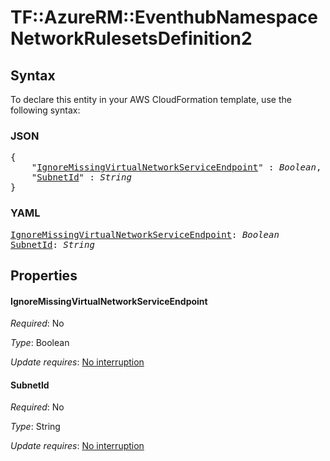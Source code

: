 # TF::AzureRM::EventhubNamespace NetworkRulesetsDefinition2

## Syntax

To declare this entity in your AWS CloudFormation template, use the following syntax:

### JSON

<pre>
{
    "<a href="#ignoremissingvirtualnetworkserviceendpoint" title="IgnoreMissingVirtualNetworkServiceEndpoint">IgnoreMissingVirtualNetworkServiceEndpoint</a>" : <i>Boolean</i>,
    "<a href="#subnetid" title="SubnetId">SubnetId</a>" : <i>String</i>
}
</pre>

### YAML

<pre>
<a href="#ignoremissingvirtualnetworkserviceendpoint" title="IgnoreMissingVirtualNetworkServiceEndpoint">IgnoreMissingVirtualNetworkServiceEndpoint</a>: <i>Boolean</i>
<a href="#subnetid" title="SubnetId">SubnetId</a>: <i>String</i>
</pre>

## Properties

#### IgnoreMissingVirtualNetworkServiceEndpoint

_Required_: No

_Type_: Boolean

_Update requires_: [No interruption](https://docs.aws.amazon.com/AWSCloudFormation/latest/UserGuide/using-cfn-updating-stacks-update-behaviors.html#update-no-interrupt)

#### SubnetId

_Required_: No

_Type_: String

_Update requires_: [No interruption](https://docs.aws.amazon.com/AWSCloudFormation/latest/UserGuide/using-cfn-updating-stacks-update-behaviors.html#update-no-interrupt)

